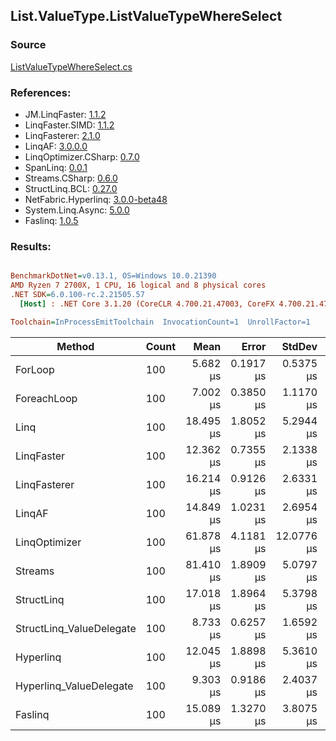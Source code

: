 ﻿## List.ValueType.ListValueTypeWhereSelect

### Source
[ListValueTypeWhereSelect.cs](../LinqBenchmarks/List/ValueType/ListValueTypeWhereSelect.cs)

### References:
- JM.LinqFaster: [1.1.2](https://www.nuget.org/packages/JM.LinqFaster/1.1.2)
- LinqFaster.SIMD: [1.1.2](https://www.nuget.org/packages/LinqFaster.SIMD/1.0.3)
- LinqFasterer: [2.1.0](https://www.nuget.org/packages/LinqFasterer/2.1.0)
- LinqAF: [3.0.0.0](https://www.nuget.org/packages/LinqAF/3.0.0.0)
- LinqOptimizer.CSharp: [0.7.0](https://www.nuget.org/packages/LinqOptimizer.CSharp/0.7.0)
- SpanLinq: [0.0.1](https://www.nuget.org/packages/SpanLinq/0.0.1)
- Streams.CSharp: [0.6.0](https://www.nuget.org/packages/Streams.CSharp/0.6.0)
- StructLinq.BCL: [0.27.0](https://www.nuget.org/packages/StructLinq/0.27.0)
- NetFabric.Hyperlinq: [3.0.0-beta48](https://www.nuget.org/packages/NetFabric.Hyperlinq/3.0.0-beta48)
- System.Linq.Async: [5.0.0](https://www.nuget.org/packages/System.Linq.Async/5.0.0)
- Faslinq: [1.0.5](https://www.nuget.org/packages/Faslinq/1.0.5)

### Results:
``` ini

BenchmarkDotNet=v0.13.1, OS=Windows 10.0.21390
AMD Ryzen 7 2700X, 1 CPU, 16 logical and 8 physical cores
.NET SDK=6.0.100-rc.2.21505.57
  [Host] : .NET Core 3.1.20 (CoreCLR 4.700.21.47003, CoreFX 4.700.21.47101), X64 RyuJIT DEBUG  [AttachedDebugger]

Toolchain=InProcessEmitToolchain  InvocationCount=1  UnrollFactor=1  

```
|                   Method | Count |      Mean |     Error |     StdDev |    Median |         Ratio | RatioSD | Allocated |
|------------------------- |------ |----------:|----------:|-----------:|----------:|--------------:|--------:|----------:|
|                  ForLoop |   100 |  5.682 μs | 0.1917 μs |  0.5375 μs |  5.550 μs |      baseline |         |         - |
|              ForeachLoop |   100 |  7.002 μs | 0.3850 μs |  1.1170 μs |  6.600 μs |  1.23x slower |   0.22x |         - |
|                     Linq |   100 | 18.495 μs | 1.8052 μs |  5.2944 μs | 15.850 μs |  3.29x slower |   1.00x |     376 B |
|               LinqFaster |   100 | 12.362 μs | 0.7355 μs |  2.1338 μs | 11.950 μs |  2.20x slower |   0.48x |   8,136 B |
|             LinqFasterer |   100 | 16.214 μs | 0.9126 μs |  2.6331 μs | 15.450 μs |  2.86x slower |   0.52x |  13,512 B |
|                   LinqAF |   100 | 14.849 μs | 1.0231 μs |  2.6954 μs | 13.900 μs |  2.63x slower |   0.51x |      48 B |
|            LinqOptimizer |   100 | 61.878 μs | 4.1181 μs | 12.0776 μs | 58.000 μs | 11.02x slower |   2.25x | 135,576 B |
|                  Streams |   100 | 81.410 μs | 1.8909 μs |  5.0797 μs | 80.550 μs | 14.45x slower |   1.55x |   1,096 B |
|               StructLinq |   100 | 17.018 μs | 1.8964 μs |  5.3798 μs | 15.100 μs |  3.02x slower |   0.93x |     264 B |
| StructLinq_ValueDelegate |   100 |  8.733 μs | 0.6257 μs |  1.6592 μs |  8.200 μs |  1.55x slower |   0.34x |      96 B |
|                Hyperlinq |   100 | 12.045 μs | 1.8898 μs |  5.3610 μs |  9.400 μs |  2.16x slower |   0.98x |      96 B |
|  Hyperlinq_ValueDelegate |   100 |  9.303 μs | 0.9186 μs |  2.4037 μs |  8.500 μs |  1.65x slower |   0.48x |      96 B |
|                  Faslinq |   100 | 15.089 μs | 1.3270 μs |  3.8075 μs | 13.500 μs |  2.68x slower |   0.73x |   8,184 B |
